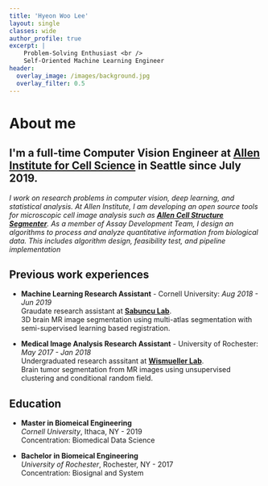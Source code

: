 ```yaml
---
title: 'Hyeon Woo Lee'
layout: single
classes: wide
author_profile: true
excerpt: |
    Problem-Solving Enthusiast <br />
    Self-Oriented Machine Learning Engineer
header:
  overlay_image: /images/background.jpg
  overlay_filter: 0.5
---
```


# About me

I'm a full-time **Computer Vision Engineer** at **[Allen Institute for Cell Science](https://alleninstitute.org/what-we-do/cell-science/)** in Seattle since July 2019.
---

*I work on research problems in computer vision, deep learning, and statistical analysis. At Allen Institute, I am developing an open source tools for microscopic cell image analysis such as **[Allen Cell Structure Segmenter](https://www.allencell.org/segmenter.html)**. As a member of Assay Development Team, I design an algorithms to process and analyze quantitative information from biological data. This includes algorithm design, feasibility test, and pipeline implementation*

## Previous work experiences

- **Machine Learning Research Assistant** - Cornell University:
  *Aug 2018 - Jun 2019*<br />
  Graudate research assistant at **[Sabuncu Lab](http://sabuncu.engineering.cornell.edu/)**. <br />
  3D brain MR image segmentation using multi-atlas segmentation with semi-supervised learning based registration.

- **Medical Image Analysis Research Assistant** - University of Rochester:  
  *May 2017 - Jan 2018*<br />
  Undergraduated research asssitant at **[Wismueller Lab](https://www.urmc.rochester.edu/labs/wismueller.aspx)**. <br />
  Brain tumor segmentation from MR images using unsupervised clustering and conditional random field. 

## Education

- **Master in Biomeical Engineering**<br />
    *Cornell University*, Ithaca, NY - 2019 <br />
    Concentration: Biomedical Data Science

- **Bachelor in Biomeical Engineering**<br />
    *University of Rochester*, Rochester, NY - 2017<br />
    Concentration: Biosignal and System